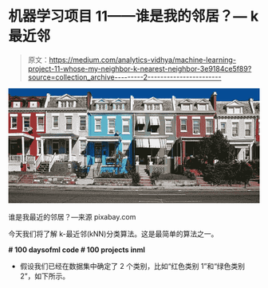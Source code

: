 # 机器学习项目 11——谁是我的邻居？— k 最近邻

> 原文：<https://medium.com/analytics-vidhya/machine-learning-project-11-whose-my-neighbor-k-nearest-neighbor-3e9184ce5f89?source=collection_archive---------2----------------------->

![](img/b92a1b520cbd70b0933ffbc92aeb106b.png)

谁是我最近的邻居？—来源 pixabay.com

今天我们将了解 k-最近邻(kNN)分类算法。这是最简单的算法之一。

**# 100 daysofml code # 100 projects inml**

*   假设我们已经在数据集中确定了 2 个类别，比如“红色类别 1”和“绿色类别 2”，如下所示。